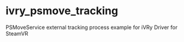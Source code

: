 # ivry_psmove_tracking
 PSMoveService external tracking process example for iVRy Driver for SteamVR

